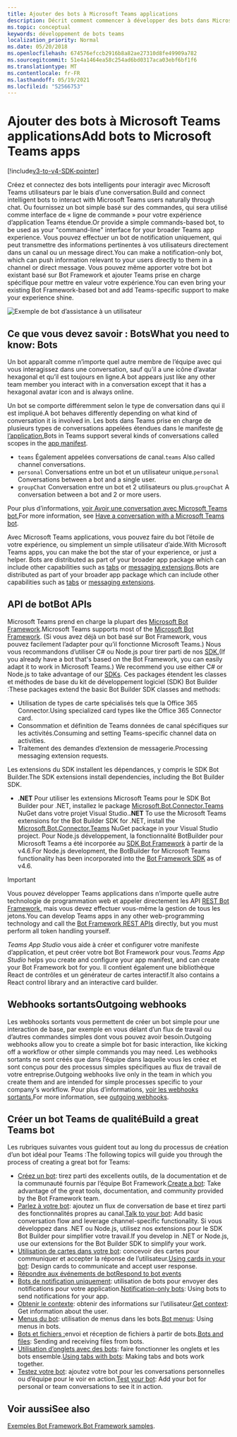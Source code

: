 ```yaml
---
title: Ajouter des bots à Microsoft Teams applications
description: Décrit comment commencer à développer des bots dans Microsoft Teams
ms.topic: conceptual
keywords: développement de bots teams
localization_priority: Normal
ms.date: 05/20/2018
ms.openlocfilehash: 674576efccb2916b8a82ae27310d8fe49909a782
ms.sourcegitcommit: 51e4a1464ea58c254ad6bd0317aca03ebf6bf1f6
ms.translationtype: MT
ms.contentlocale: fr-FR
ms.lasthandoff: 05/19/2021
ms.locfileid: "52566753"
---
```

# <a name="add-bots-to-microsoft-teams-apps"></a><span data-ttu-id="c66e7-104">Ajouter des bots à Microsoft Teams applications</span><span class="sxs-lookup"><span data-stu-id="c66e7-104">Add bots to Microsoft Teams apps</span></span>

[!include[v3-to-v4-SDK-pointer](~/includes/v3-to-v4-pointer-bots.md)]

<span data-ttu-id="c66e7-105">Créez et connectez des bots intelligents pour interagir avec Microsoft Teams utilisateurs par le biais d’une conversation.</span><span class="sxs-lookup"><span data-stu-id="c66e7-105">Build and connect intelligent bots to interact with Microsoft Teams users naturally through chat.</span></span> <span data-ttu-id="c66e7-106">Ou fournissez un bot simple basé sur des commandes, qui sera utilisé comme interface de « ligne de commande » pour votre expérience d’application Teams étendue.</span><span class="sxs-lookup"><span data-stu-id="c66e7-106">Or provide a simple commands-based bot, to be used as your "command-line" interface for your broader Teams app experience.</span></span> <span data-ttu-id="c66e7-107">Vous pouvez effectuer un bot de notification uniquement, qui peut transmettre des informations pertinentes à vos utilisateurs directement dans un canal ou un message direct.</span><span class="sxs-lookup"><span data-stu-id="c66e7-107">You can make a notification-only bot, which can push information relevant to your users directly to them in a channel or direct message.</span></span> <span data-ttu-id="c66e7-108">Vous pouvez même apporter votre bot bot existant basé sur Bot Framework et ajouter Teams prise en charge spécifique pour mettre en valeur votre expérience.</span><span class="sxs-lookup"><span data-stu-id="c66e7-108">You can even bring your existing Bot Framework-based bot and add Teams-specific support to make your experience shine.</span></span>

![Exemple de bot d’assistance à un utilisateur](~/assets/images/bot_example.png)

## <a name="what-you-need-to-know-bots"></a><span data-ttu-id="c66e7-110">Ce que vous devez savoir : Bots</span><span class="sxs-lookup"><span data-stu-id="c66e7-110">What you need to know: Bots</span></span>

<span data-ttu-id="c66e7-111">Un bot apparaît comme n’importe quel autre membre de l’équipe avec qui vous interagissez dans une conversation, sauf qu’il a une icône d’avatar hexagonal et qu’il est toujours en ligne.</span><span class="sxs-lookup"><span data-stu-id="c66e7-111">A bot appears just like any other team member you interact with in a conversation except that it has a hexagonal avatar icon and is always online.</span></span>

<span data-ttu-id="c66e7-112">Un bot se comporte différemment selon le type de conversation dans qui il est impliqué.</span><span class="sxs-lookup"><span data-stu-id="c66e7-112">A bot behaves differently depending on what kind of conversation it is involved in.</span></span> <span data-ttu-id="c66e7-113">Les bots dans Teams prise en charge de plusieurs types de conversations appelées étendues dans le manifeste [de l’application.](~/resources/schema/manifest-schema.md)</span><span class="sxs-lookup"><span data-stu-id="c66e7-113">Bots in Teams support several kinds of conversations called scopes in the [app manifest](~/resources/schema/manifest-schema.md).</span></span>

* <span data-ttu-id="c66e7-114">`teams` Également appelées conversations de canal.</span><span class="sxs-lookup"><span data-stu-id="c66e7-114">`teams` Also called channel conversations.</span></span>
* <span data-ttu-id="c66e7-115">`personal` Conversations entre un bot et un utilisateur unique.</span><span class="sxs-lookup"><span data-stu-id="c66e7-115">`personal` Conversations between a bot and a single user.</span></span>
* <span data-ttu-id="c66e7-116">`groupChat` Conversation entre un bot et 2 utilisateurs ou plus.</span><span class="sxs-lookup"><span data-stu-id="c66e7-116">`groupChat` A conversation between a bot and 2 or more users.</span></span>

<span data-ttu-id="c66e7-117">Pour plus d’informations, [voir Avoir une conversation avec Microsoft Teams bot.](~/resources/bot-v3/bot-conversations/bots-conversations.md)</span><span class="sxs-lookup"><span data-stu-id="c66e7-117">For more information, see [Have a conversation with a Microsoft Teams bot](~/resources/bot-v3/bot-conversations/bots-conversations.md).</span></span>

<span data-ttu-id="c66e7-118">Avec Microsoft Teams applications, vous pouvez faire du bot l’étoile de votre expérience, ou simplement un simple utilisateur d’aide.</span><span class="sxs-lookup"><span data-stu-id="c66e7-118">With Microsoft Teams apps, you can make the bot the star of your experience, or just a helper.</span></span> <span data-ttu-id="c66e7-119">Bots are distributed as part of your broader app package which can include other capabilities such as [tabs](~/tabs/what-are-tabs.md) or [messaging extensions](~/messaging-extensions/what-are-messaging-extensions.md).</span><span class="sxs-lookup"><span data-stu-id="c66e7-119">Bots are distributed as part of your broader app package which can include other capabilities such as [tabs](~/tabs/what-are-tabs.md) or [messaging extensions](~/messaging-extensions/what-are-messaging-extensions.md).</span></span>

## <a name="bot-apis"></a><span data-ttu-id="c66e7-120">API de bot</span><span class="sxs-lookup"><span data-stu-id="c66e7-120">Bot APIs</span></span>

<span data-ttu-id="c66e7-121">Microsoft Teams prend en charge la plupart des [Microsoft Bot Framework](https://dev.botframework.com/).</span><span class="sxs-lookup"><span data-stu-id="c66e7-121">Microsoft Teams supports most of the [Microsoft Bot Framework](https://dev.botframework.com/).</span></span> <span data-ttu-id="c66e7-122">(Si vous avez déjà un bot basé sur Bot Framework, vous pouvez facilement l’adapter pour qu’il fonctionne Microsoft Teams.) Nous vous recommandons d’utiliser C# ou Node.js pour tirer parti de nos [SDK.](/microsoftteams/platform/#pivot=sdk-tools)</span><span class="sxs-lookup"><span data-stu-id="c66e7-122">(If you already have a bot that's based on the Bot Framework, you can easily adapt it to work in Microsoft Teams.) We recommend you use either C# or Node.js to take advantage of our [SDKs](/microsoftteams/platform/#pivot=sdk-tools).</span></span> <span data-ttu-id="c66e7-123">Ces packages étendent les classes et méthodes de base du kit de développement logiciel (SDK) Bot Builder :</span><span class="sxs-lookup"><span data-stu-id="c66e7-123">These packages extend the basic Bot Builder SDK classes and methods:</span></span>

* <span data-ttu-id="c66e7-124">Utilisation de types de carte spécialisés tels que la Office 365 Connector.</span><span class="sxs-lookup"><span data-stu-id="c66e7-124">Using specialized card types like the Office 365 Connector card.</span></span>
* <span data-ttu-id="c66e7-125">Consommation et définition de Teams données de canal spécifiques sur les activités.</span><span class="sxs-lookup"><span data-stu-id="c66e7-125">Consuming and setting Teams-specific channel data on activities.</span></span>
* <span data-ttu-id="c66e7-126">Traitement des demandes d’extension de messagerie.</span><span class="sxs-lookup"><span data-stu-id="c66e7-126">Processing messaging extension requests.</span></span>

<span data-ttu-id="c66e7-127">Les extensions du SDK installent les dépendances, y compris le SDK Bot Builder.</span><span class="sxs-lookup"><span data-stu-id="c66e7-127">The SDK extensions install dependencies, including the Bot Builder SDK.</span></span>

* <span data-ttu-id="c66e7-128">**.NET** Pour utiliser les extensions Microsoft Teams pour le SDK Bot Builder pour .NET, installez le package [Microsoft.Bot.Connector.Teams](https://www.nuget.org/packages/Microsoft.Bot.Connector.Teams) NuGet dans votre projet Visual Studio.</span><span class="sxs-lookup"><span data-stu-id="c66e7-128">**.NET** To use the Microsoft Teams extensions for the Bot Builder SDK for .NET, install the [Microsoft.Bot.Connector.Teams](https://www.nuget.org/packages/Microsoft.Bot.Connector.Teams) NuGet package in your Visual Studio project.</span></span> <span data-ttu-id="c66e7-129">Pour Node.js développement, la fonctionnalité BotBuilder pour Microsoft Teams a été incorporée au [SDK Bot Framework](https://github.com/microsoft/botframework-sdk) à partir de la v4.6.</span><span class="sxs-lookup"><span data-stu-id="c66e7-129">For Node.js development, the BotBuilder for Microsoft Teams functionality has been incorporated into the [Bot Framework SDK](https://github.com/microsoft/botframework-sdk) as of v4.6.</span></span>

> [!IMPORTANT]
> <span data-ttu-id="c66e7-130">Vous pouvez développer Teams applications dans n’importe quelle autre technologie de programmation web et appeler directement les API [REST Bot Framework,](/bot-framework/rest-api/bot-framework-rest-overview) mais vous devez effectuer vous-même la gestion de tous les jetons.</span><span class="sxs-lookup"><span data-stu-id="c66e7-130">You can develop Teams apps in any other web-programming technology and call the [Bot Framework REST APIs](/bot-framework/rest-api/bot-framework-rest-overview) directly, but you must perform all token handling yourself.</span></span>

<span data-ttu-id="c66e7-131">*Teams App Studio* vous aide à créer et configurer votre manifeste d’application, et peut créer votre bot Bot Framework pour vous.</span><span class="sxs-lookup"><span data-stu-id="c66e7-131">*Teams App Studio* helps you create and configure your app manifest, and can create your Bot Framework bot for you.</span></span> <span data-ttu-id="c66e7-132">Il contient également une bibliothèque React de contrôles et un générateur de cartes interactif.</span><span class="sxs-lookup"><span data-stu-id="c66e7-132">It also contains a React control library and an interactive card builder.</span></span>

## <a name="outgoing-webhooks"></a><span data-ttu-id="c66e7-133">Webhooks sortants</span><span class="sxs-lookup"><span data-stu-id="c66e7-133">Outgoing webhooks</span></span>

<span data-ttu-id="c66e7-134">Les webhooks sortants vous permettent de créer un bot simple pour une interaction de base, par exemple en vous délant d’un flux de travail ou d’autres commandes simples dont vous pouvez avoir besoin.</span><span class="sxs-lookup"><span data-stu-id="c66e7-134">Outgoing webhooks allow you to create a simple bot for basic interaction, like kicking off a workflow or other simple commands you may need.</span></span> <span data-ttu-id="c66e7-135">Les webhooks sortants ne sont créés que dans l’équipe dans laquelle vous les créez et sont conçus pour des processus simples spécifiques au flux de travail de votre entreprise.</span><span class="sxs-lookup"><span data-stu-id="c66e7-135">Outgoing webhooks live only in the team in which you create them and are intended for simple processes specific to your company's workflow.</span></span> <span data-ttu-id="c66e7-136">Pour plus d’informations, [voir les webhooks sortants.](~/webhooks-and-connectors/how-to/add-outgoing-webhook.md)</span><span class="sxs-lookup"><span data-stu-id="c66e7-136">For more information, see [outgoing webhooks](~/webhooks-and-connectors/how-to/add-outgoing-webhook.md).</span></span>

## <a name="build-a-great-teams-bot"></a><span data-ttu-id="c66e7-137">Créer un bot Teams de qualité</span><span class="sxs-lookup"><span data-stu-id="c66e7-137">Build a great Teams bot</span></span>

<span data-ttu-id="c66e7-138">Les rubriques suivantes vous guident tout au long du processus de création d’un bot idéal pour Teams :</span><span class="sxs-lookup"><span data-stu-id="c66e7-138">The following topics will guide you through the process of creating a great bot for Teams:</span></span>

* <span data-ttu-id="c66e7-139">[Créez un bot](~/resources/bot-v3/bots-create.md): tirez parti des excellents outils, de la documentation et de la communauté fournis par l’équipe Bot Framework.</span><span class="sxs-lookup"><span data-stu-id="c66e7-139">[Create a bot](~/resources/bot-v3/bots-create.md): Take advantage of the great tools, documentation, and community provided by the Bot Framework team.</span></span>
* <span data-ttu-id="c66e7-140">[Parlez à votre bot](~/resources/bot-v3/bot-conversations/bots-conversations.md): ajoutez un flux de conversation de base et tirez parti des fonctionnalités propres au canal.</span><span class="sxs-lookup"><span data-stu-id="c66e7-140">[Talk to your bot](~/resources/bot-v3/bot-conversations/bots-conversations.md): Add basic conversation flow and leverage channel-specific functionality.</span></span> <span data-ttu-id="c66e7-141">Si vous développez dans .NET ou Node.js, utilisez nos extensions pour le SDK Bot Builder pour simplifier votre travail.</span><span class="sxs-lookup"><span data-stu-id="c66e7-141">If you develop in .NET or Node.js, use our extensions for the Bot Builder SDK to simplify your work.</span></span>
* <span data-ttu-id="c66e7-142">[Utilisation de cartes dans votre bot](~/resources/bot-v3/bots-cards.md): concevoir des cartes pour communiquer et accepter la réponse de l’utilisateur.</span><span class="sxs-lookup"><span data-stu-id="c66e7-142">[Using cards in your bot](~/resources/bot-v3/bots-cards.md): Design cards to communicate and accept user response.</span></span>
* [<span data-ttu-id="c66e7-143">Répondre aux événements de bot</span><span class="sxs-lookup"><span data-stu-id="c66e7-143">Respond to bot events</span></span>](~/resources/bot-v3/bots-notifications.md)
* <span data-ttu-id="c66e7-144">[Bots de notification uniquement](~/resources/bot-v3/bots-notification-only.md): utilisation de bots pour envoyer des notifications pour votre application.</span><span class="sxs-lookup"><span data-stu-id="c66e7-144">[Notification-only bots](~/resources/bot-v3/bots-notification-only.md): Using bots to send notifications for your app.</span></span>
* <span data-ttu-id="c66e7-145">[Obtenir le contexte](~/resources/bot-v3/bots-context.md): obtenir des informations sur l’utilisateur.</span><span class="sxs-lookup"><span data-stu-id="c66e7-145">[Get context](~/resources/bot-v3/bots-context.md): Get information about the user.</span></span>
* <span data-ttu-id="c66e7-146">[Menus du bot](~/resources/bot-v3/bots-menus.md): utilisation de menus dans les bots.</span><span class="sxs-lookup"><span data-stu-id="c66e7-146">[Bot menus](~/resources/bot-v3/bots-menus.md): Using menus in bots.</span></span>
* <span data-ttu-id="c66e7-147">[Bots et fichiers :](~/resources/bot-v3/bots-files.md)envoi et réception de fichiers à partir de bots.</span><span class="sxs-lookup"><span data-stu-id="c66e7-147">[Bots and files](~/resources/bot-v3/bots-files.md): Sending and receiving files from bots.</span></span>
* <span data-ttu-id="c66e7-148">[Utilisation d’onglets avec des bots](~/resources/bot-v3/bots-with-tabs.md): faire fonctionner les onglets et les bots ensemble.</span><span class="sxs-lookup"><span data-stu-id="c66e7-148">[Using tabs with bots](~/resources/bot-v3/bots-with-tabs.md): Making tabs and bots work together.</span></span>
* <span data-ttu-id="c66e7-149">[Testez votre bot](~/resources/bot-v3/bots-test.md): ajoutez votre bot pour les conversations personnelles ou d’équipe pour le voir en action.</span><span class="sxs-lookup"><span data-stu-id="c66e7-149">[Test your bot](~/resources/bot-v3/bots-test.md): Add your bot for personal or team conversations to see it in action.</span></span>

## <a name="see-also"></a><span data-ttu-id="c66e7-150">Voir aussi</span><span class="sxs-lookup"><span data-stu-id="c66e7-150">See also</span></span>

<span data-ttu-id="c66e7-151">[Exemples Bot Framework.](https://github.com/Microsoft/BotBuilder-Samples/blob/master/README.md)</span><span class="sxs-lookup"><span data-stu-id="c66e7-151">[Bot Framework samples](https://github.com/Microsoft/BotBuilder-Samples/blob/master/README.md).</span></span>